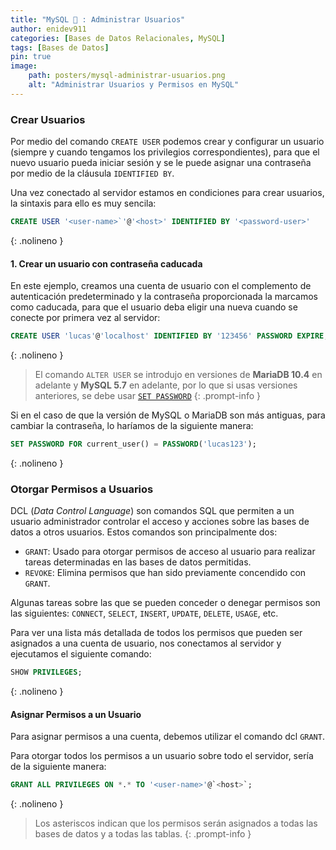 ```yaml
---
title: "MySQL 🐬 : Administrar Usuarios"
author: enidev911
categories: [Bases de Datos Relacionales, MySQL]
tags: [Bases de Datos]
pin: true
image:
    path: posters/mysql-administrar-usuarios.png
    alt: "Administrar Usuarios y Permisos en MySQL"
---
```



### Crear Usuarios

Por medio del comando `CREATE USER` podemos crear y configurar un usuario (siempre y cuando tengamos los privilegios correspondientes), para que el nuevo usuario pueda iniciar sesión y se le puede asignar una contraseña por medio de la cláusula `IDENTIFIED BY`.

Una vez conectado al servidor estamos en condiciones para crear usuarios, la sintaxis para ello es muy sencila:

```sql
CREATE USER '<user-name>`'@'<host>' IDENTIFIED BY '<password-user>'
```
{: .nolineno }

#### 1. Crear un usuario con contraseña caducada

En este ejemplo, creamos una cuenta de usuario con el complemento de autenticación predeterminado y la contraseña proporcionada la marcamos como caducada, para que el usuario deba eligir una nueva cuando se conecte por primera vez al servidor:

```sql
CREATE USER 'lucas'@'localhost' IDENTIFIED BY '123456' PASSWORD EXPIRE;
```
{: .nolineno }

> El comando `ALTER USER` se introdujo en versiones de **MariaDB 10.4** en adelante y **MySQL 5.7** en adelante, por lo que si usas versiones anteriores, se debe usar [`SET PASSWORD`](https://dev.mysql.com/doc/refman/8.4/en/set-password.html)
{: .prompt-info }

Si en el caso de que la versión de MySQL o MariaDB son más antiguas, para cambiar la contraseña, lo haríamos de la siguiente manera:

```sql
SET PASSWORD FOR current_user() = PASSWORD('lucas123');
```
{: .nolineno }

### Otorgar Permisos a Usuarios


DCL (*Data Control Language*) son comandos SQL que permiten a un usuario administrador controlar el acceso y acciones sobre las bases de datos a otros usuarios. Estos comandos son principalmente dos:

- `GRANT`: Usado para otorgar permisos de acceso al usuario para realizar tareas determinadas en las bases de datos permitidas.
- `REVOKE`: Elimina permisos que han sido previamente concendido con `GRANT`.

Algunas tareas sobre las que se pueden conceder o denegar permisos son las siguientes: `CONNECT`, `SELECT`, `INSERT`, `UPDATE`, `DELETE`, `USAGE`, etc.

Para ver una lista más detallada de todos los permisos que pueden ser asignados a una cuenta de usuario, nos conectamos al servidor y ejecutamos el siguiente comando:

```sql
SHOW PRIVILEGES;
```
{: .nolineno }


#### Asignar Permisos a un Usuario

Para asignar permisos a una cuenta, debemos utilizar el comando dcl `GRANT`.

Para otorgar todos los permisos a un usuario sobre todo el servidor, sería de la siguiente manera:

```sql
GRANT ALL PRIVILEGES ON *.* TO '<user-name>'@`<host>`;
```
{: .nolineno }

> Los asteriscos indican que los permisos serán asignados a todas las bases de datos y a todas las tablas.
{: .prompt-info }
